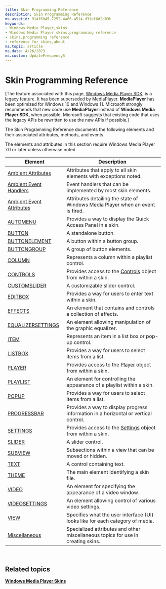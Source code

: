```yaml
---
title: Skin Programming Reference
description: Skin Programming Reference
ms.assetid: 914f6045-7252-4a06-a514-d31ef6d2d03b
keywords:
- Windows Media Player,skins
- Windows Media Player skins,programming reference
- skins,programming reference
- reference for skins,about
ms.topic: article
ms.date: 4/26/2023
ms.custom: UpdateFrequency5
---
```


# Skin Programming Reference

\[The feature associated with this page, [Windows Media Player SDK](/windows/win32/wmp/windows-media-player-sdk), is a legacy feature. It has been superseded by [MediaPlayer](/uwp/api/Windows.Media.Playback.MediaPlayer). **MediaPlayer** has been optimized for Windows 10 and Windows 11. Microsoft strongly recommends that new code use **MediaPlayer** instead of **Windows Media Player SDK**, when possible. Microsoft suggests that existing code that uses the legacy APIs be rewritten to use the new APIs if possible.\]

The Skin Programming Reference documents the following elements and their associated attributes, methods, and events.

The elements and attributes in this section require Windows Media Player 7.0 or later unless otherwise noted.



| Element                                                  | Description                                                                         |
|----------------------------------------------------------|-------------------------------------------------------------------------------------|
| [Ambient Attributes](ambient-attributes.md)             | Attributes that apply to all skin elements with exceptions noted.                   |
| [Ambient Event Handlers](ambient-event-handlers.md)     | Event handlers that can be implemented by most skin elements.                       |
| [Ambient Event Attributes](ambient-event-attributes.md) | Attributes detailing the state of Windows Media Player when an event is fired.      |
| [AUTOMENU](automenu-element.md)                         | Provides a way to display the Quick Access Panel in a skin.                         |
| [BUTTON](button-element.md)                             | A standalone button.                                                                |
| [BUTTONELEMENT](buttonelement-element.md)               | A button within a button group.                                                     |
| [BUTTONGROUP](buttongroup-element.md)                   | A group of button elements.                                                         |
| [COLUMN](column-element.md)                             | Represents a column within a playlist control.                                      |
| [CONTROLS](controls-element.md)                         | Provides access to the [Controls](controls-object.md) object from within a skin.   |
| [CUSTOMSLIDER](customslider-element.md)                 | A customizable slider control.                                                      |
| [EDITBOX](editbox-element.md)                           | Provides a way for users to enter text within a skin.                               |
| [EFFECTS](effects-element.md)                           | An element that contains and controls a collection of effects.                      |
| [EQUALIZERSETTINGS](equalizersettings-element.md)       | An element allowing manipulation of the graphic equalizer.                          |
| [ITEM](item-element.md)                                 | Represents an item in a list box or pop-up control.                                 |
| [LISTBOX](listbox-element.md)                           | Provides a way for users to select items from a list.                               |
| [PLAYER](player-element.md)                             | Provides access to the [Player](player-object.md) object from within a skin.       |
| [PLAYLIST](playlist-element.md)                         | An element for controlling the appearance of a playlist within a skin.              |
| [POPUP](popup-element.md)                               | Provides a way for users to select items from a list.                               |
| [PROGRESSBAR](progressbar-element.md)                   | Provides a way to display progress information in a horizontal or vertical control. |
| [SETTINGS](settings-element.md)                         | Provides access to the [Settings](settings-object.md) object from within a skin.   |
| [SLIDER](slider-element.md)                             | A slider control.                                                                   |
| [SUBVIEW](subview-element.md)                           | Subsections within a view that can be moved or hidden.                              |
| [TEXT](text-element.md)                                 | A control containing text.                                                          |
| [THEME](theme-element.md)                               | The main element identifying a skin file.                                           |
| [VIDEO](video-element.md)                               | An element for specifying the appearance of a video window.                         |
| [VIDEOSETTINGS](videosettings-element.md)               | An element allowing control of various video settings.                              |
| [VIEW](view-element.md)                                 | Specifies what the user interface (UI) looks like for each category of media.       |
| [Miscellaneous](miscellaneous.md)                       | Specialized attributes and other miscellaneous topics for use in creating skins.    |



 

## Related topics

<dl> <dt>

[**Windows Media Player Skins**](windows-media-player-skins.md)
</dt> </dl>

 

 




